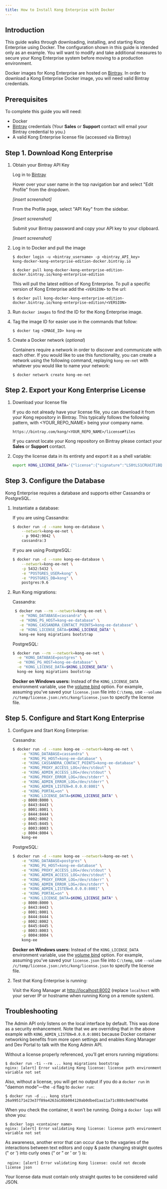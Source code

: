 ```yaml
---
title: How to Install Kong Enterprise with Docker
---
```


## Introduction

This guide walks through downloading, installing, and starting Kong Enterprise
using Docker. The configuration shown in this guide is intended only as an 
example. You will want to modify and take additional measures to secure your 
Kong Enterprise system before moving to a production environment.

Docker images for Kong Enterprise are hosted on [Bintray](https://bintray.com).
In order to download a Kong Enterprise Docker image, you will need valid Bintray
credentials.


## Prerequisites

To complete this guide you will need:

- Docker
- [Bintray](https://bintray.com) credentials (Your **Sales** or **Support** 
contact will email your Bintray credential to you.)
- A valid Kong Enterprise license file (accessed via Bintray)


## Step 1. Download Kong Enterprise

1. Obtain your Bintray API Key

    Log in to [Bintray](https://bintray.com)

    Hover over your user name in the top navigation bar and select "Edit Profile"
    from the dropdown.

    _[insert screenshot]_

    From the Profile page, select "API Key" from the sidebar.

    _[insert screenshot]_

    Submit your Bintray password and copy your API key to your clipboard.

    _[insert screenshot]_

2. Log in to Docker and pull the image

    ```
    $ docker login -u <bintray_username> -p <bintray_API_key>
    kong-docker-kong-enterprise-edition-docker.bintray.io

    $ docker pull kong-docker-kong-enterprise-edition-docker.bintray.io/kong-enterprise-edition
    ```

    This will pull the latest edition of Kong Enterprise. To pull a specific
    version of Kong Enterprise add the `<VERSION>` to the url:

    ```
    $ docker pull kong-docker-kong-enterprise-edition-docker.bintray.io/kong-enterprise-edition/<VERSION>
    ```

3. Run `docker images` to find the ID for the Kong Enterprise
image.

4. Tag the image ID for easier use in the commands that follow:

    ```
    $ docker tag <IMAGE_ID> kong-ee
    ```

5. Create a Docker network (_optional_)

    Containers require a network in order to discover and communicate with each
    other. If you would like to use this functionality, you can create a network
    using the following command, replaying `kong-ee-net` with whatever you would
    like to name your network:

    ```
    $ docker network create kong-ee-net
    ```


## Step 2. Export your Kong Enterprise License

1. Download your license file

    If you do not already have your license file, you can download it from your 
    Kong repository in Bintray. This typically follows the following pattern,
    with <YOUR_REPO_NAME> being your company name. 

    `https://bintray.com/kong/<YOUR_REPO_NAME>/license#files`

    If you cannot locate your Kong repository on Bintray please contact your
    **Sales** or **Support** contact.

2. Copy the license data in its entirety and export it as a shell variable:

    ```sh
    export KONG_LICENSE_DATA='{"license":{"signature":"LS0tLS1CRUdJTiBQR1AgTUVTU0FHRS0tLS0tClZlcnNpb246IEdudVBHIHYyCgpvd0did012TXdDSFdzMTVuUWw3dHhLK01wOTJTR0tLWVc3UU16WTBTVTVNc2toSVREWk1OTFEzVExJek1MY3dTCjA0ek1UVk1OREEwc2pRM04wOHpNalZKVHpOTE1EWk9TVTFLTXpRMVRVNHpTRXMzTjA0d056VXdUTytKWUdNUTQKR05oWW1VQ21NWEJ4Q3NDc3lMQmorTVBmOFhyWmZkNkNqVnJidmkyLzZ6THhzcitBclZtcFZWdnN1K1NiKzFhbgozcjNCeUxCZzdZOVdFL2FYQXJ0NG5lcmVpa2tZS1ozMlNlbGQvMm5iYkRzcmdlWFQzek1BQUE9PQo9b1VnSgotLS0tLUVORCBQR1AgTUVTU0FHRS0tLS0tCg=","payload":{"customer":"Test Company Inc","license_creation_date":"2017-11-08","product_subscription":"Kong Enterprise","admin_seats":"5","support_plan":"None","license_expiration_date":"2017-11-10","license_key":"00141000017ODj3AAG_a1V41000004wT0OEAU"},"version":1}}'
    ```


## Step 3. Configure the Database

Kong Enterprise requires a database and supports either Cassandra or PostgreSQL.

1. Instantiate a database:

    If you are using Cassandra:

    ```bash
    $ docker run -d --name kong-ee-database \
        --network=kong-ee-net \
        - p 9042:9042 \
        cassandra:3
    ```

    If you are using PostgreSQL:

    ```bash
    $ docker run -d --name kong-ee-database \
        --network=kong-ee-net \
        -p 5432:5432 \
        -e "POSTGRES_USER=kong" \
        -e "POSTGRES_DB=kong" \
        postgres:9.6
    ```

2. Run Kong migrations:

   Cassandra: 

   ```bash
    $ docker run --rm --network=kong-ee-net \
      -e "KONG_DATABASE=cassandra" \
      -e "KONG_PG_HOST=kong-ee-database" \
      -e "KONG_CASSANDRA_CONTACT_POINTS=kong-ee-database" \
      -e "KONG_LICENSE_DATA=$KONG_LICENSE_DATA" \
      kong-ee kong migrations bootstrap
    ```

    PostgreSQL:

    ```bash
    $ docker run --rm --network=kong-ee-net \
      -e "KONG_DATABASE=postgres" \
      -e "KONG_PG_HOST=kong-ee-database" \
      -e "KONG_LICENSE_DATA=$KONG_LICENSE_DATA" \
      kong-ee kong migrations bootstrap
    ```

    **Docker on Windows users:** Instead of the `KONG_LICENSE_DATA` environment 
    variable, use the [volume bind](https://docs.docker.com/engine/reference/commandline/run/#options) option. 
    For example, assuming you've saved your `license.json` file into `C:\temp`, 
    use `--volume /c/temp/license.json:/etc/kong/license.json` to specify the 
    license file.


## Step 5. Configure and Start Kong Enterprise

1. Configure and Start Kong Enterprise:

    Cassandra:

    ```bash
    $ docker run -d --name kong-ee --network=kong-ee-net \
        -e "KONG_DATABASE=cassandra" \
        -e "KONG_PG_HOST=kong-ee-database" \
        -e "KONG_CASSANDRA_CONTACT_POINTS=kong-ee-database" \
        -e "KONG_PROXY_ACCESS_LOG=/dev/stdout" \
        -e "KONG_ADMIN_ACCESS_LOG=/dev/stdout" \
        -e "KONG_PROXY_ERROR_LOG=/dev/stderr" \
        -e "KONG_ADMIN_ERROR_LOG=/dev/stderr" \
        -e "KONG_ADMIN_LISTEN=0.0.0.0:8001" \
        -e "KONG_PORTAL=on" \
        -e "KONG_LICENSE_DATA=$KONG_LICENSE_DATA" \
        -p 8000:8000 \
        -p 8443:8443 \
        -p 8001:8001 \
        -p 8444:8444 \
        -p 8002:8002 \
        -p 8445:8445 \
        -p 8003:8003 \
        -p 8004:8004 \
        kong-ee
    ```
    
    PostgreSQL:

    ```bash
    $ docker run -d --name kong-ee --network=kong-ee-net \
        -e "KONG_DATABASE=postgres" \
        -e "KONG_PG_HOST=kong-ee-database" \
        -e "KONG_PROXY_ACCESS_LOG=/dev/stdout" \
        -e "KONG_ADMIN_ACCESS_LOG=/dev/stdout" \
        -e "KONG_PROXY_ERROR_LOG=/dev/stderr" \
        -e "KONG_ADMIN_ERROR_LOG=/dev/stderr" \
        -e "KONG_ADMIN_LISTEN=0.0.0.0:8001" \
        -e "KONG_PORTAL=on" \
        -e "KONG_LICENSE_DATA=$KONG_LICENSE_DATA" \
        -p 8000:8000 \
        -p 8443:8443 \
        -p 8001:8001 \
        -p 8444:8444 \
        -p 8002:8002 \
        -p 8445:8445 \
        -p 8003:8003 \
        -p 8004:8004 \
        kong-ee
    ```

    **Docker on Windows users:** Instead of the `KONG_LICENSE_DATA` environment 
    variable, use the [volume bind](https://docs.docker.com/engine/reference/commandline/run/#options) option. 
    For example, assuming you've saved your `license.json` file into `C:\temp`, 
    use `--volume /c/temp/license.json:/etc/kong/license.json` to specify the 
    license file.

2. Test that Kong Enterprise is running:

    Visit the Kong Manager at [http://localhost:8002](http://localhost:8002)
    (replace `localhost` with your server IP or hostname when running Kong on a 
    remote system).



## Troubleshooting

The Admin API only listens on the local interface by default. This was done as a
security enhancement. Note that we are overriding that in the above example with
`KONG_ADMIN_LISTEN=0.0.0.0:8001` because Docker container networking benefits from
more open settings and enables Kong Manager and Dev Portal to talk with the Kong
Admin API.

Without a license properly referenced, you’ll get errors running migrations:

    $ docker run -ti --rm ... kong migrations bootstrap
    nginx: [alert] Error validating Kong license: license path environment variable not set

Also, without a license, you will get no output if you do a `docker run` in
"daemon mode"—the `-d` flag to `docker run`:

    
    $ docker run -d ... kong start
    26a995171e23e37f89a4263a10bb084120ab0dbed1aa11a71c888c8e0d74a0b6
    

When you check the container, it won’t be running. Doing a `docker logs` will
show you:


    $ docker logs <container name>
    nginx: [alert] Error validating Kong license: license path environment variable not set


As awareness, another error that can occur due to the vagaries of the interactions
between text editors and copy & paste changing straight quotes (" or ') into curly
ones (“ or ” or ’ or ‘) is:

​```
nginx: [alert] Error validating Kong license: could not decode license json
​```

Your license data must contain only straight quotes to be considered valid JSON.
